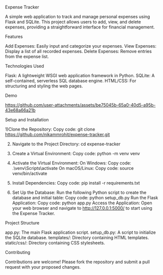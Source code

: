 Expense Tracker

A simple web application to track and manage personal expenses using Flask and SQLite. This project allows users to add, view, and delete expenses, providing a straightforward interface for financial management.



Features

Add Expenses: Easily input and categorize your expenses.
View Expenses: Display a list of all recorded expenses.
Delete Expenses: Remove entries from the expense list.



Technologies Used

Flask: A lightweight WSGI web application framework in Python.
SQLite: A self-contained, serverless SQL database engine.
HTML/CSS: For structuring and styling the web pages.



Demo

https://github.com/user-attachments/assets/be75045b-65a0-40d5-a95b-43e68a66a21b





Setup and Installation

1)Clone the Repository:
  Copy code: git clone https://github.com/nikammrohit/expense-tracker.git
  
2) Navigate to the Project Directory:
  cd expense-tracker

4) Create a Virtual Environment:
  Copy code: python -m venv venv

6) Activate the Virtual Environment:
  On Windows:
      Copy code: .\venv\Scripts\activate
  On macOS/Linux:
      Copy code: source venv/bin/activate
   
7) Install Dependencies:
   Copy code: pip install -r requirements.txt
   
8) Set Up the Database:
Run the following Python script to create the database and initial table:
  Copy code: python setup_db.py
Run the Flask Application:
  Copy code: python app.py
Access the Application:
  Open your web browser and navigate to http://127.0.0.1:5000/ to start using the Expense Tracker.



Project Structure

app.py: The main Flask application script.
setup_db.py: A script to initialize the SQLite database.
templates/: Directory containing HTML templates.
static/css/: Directory containing CSS stylesheets.



Contributing

Contributions are welcome! Please fork the repository and submit a pull request with your proposed changes.


